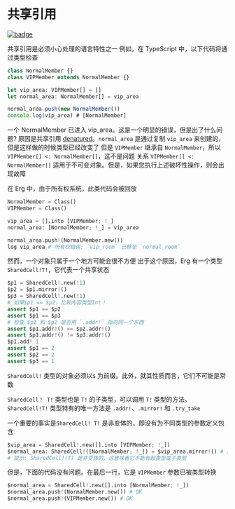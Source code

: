 # 共享引用

[![badge](https://img.shields.io/endpoint.svg?url=https%3A%2F%2Fgezf7g7pd5.execute-api.ap-northeast-1.amazonaws.com%2Fdefault%2Fsource_up_to_date%3Fowner%3Derg-lang%26repos%3Derg%26ref%3Dmain%26path%3Ddoc/EN/syntax/type/advanced/shared.md%26commit_hash%3D51de3c9d5a9074241f55c043b9951b384836b258)](https://gezf7g7pd5.execute-api.ap-northeast-1.amazonaws.com/default/source_up_to_date?owner=erg-lang&repos=erg&ref=main&path=doc/EN/syntax/type/advanced/shared.md&commit_hash=51de3c9d5a9074241f55c043b9951b384836b258)

共享引用是必须小心处理的语言特性之一
例如，在 TypeScript 中，以下代码将通过类型检查

```typescript
class NormalMember {}
class VIPMember extends NormalMember {}

let vip_area: VIPMember[] = []
let normal_area: NormalMember[] = vip_area

normal_area.push(new NormalMember())
console.log(vip_area) # [NormalMember]
```

一个 NormalMember 已进入 vip_area。这是一个明显的错误，但是出了什么问题?
原因是共享引用 [denatured](./variance.md)。`normal_area` 是通过复制 `vip_area` 来创建的，但是这样做的时候类型已经改变了
但是 `VIPMember` 继承自 `NormalMember`，所以 `VIPMember[] <: NormalMember[]`，这不是问题
关系 `VIPMember[] <: NormalMember[]` 适用于不可变对象。但是，如果您执行上述破坏性操作，则会出现故障

在 Erg 中，由于所有权系统，此类代码会被回放

```python
NormalMember = Class()
VIPMember = Class()

vip_area = [].into [VIPMember; !_]
normal_area: [NormalMember; !_] = vip_area

normal_area.push!(NormalMember.new())
log vip_area # 所有权错误: `vip_room` 已移至 `normal_room`
```

然而，一个对象只属于一个地方可能会很不方便
出于这个原因，Erg 有一个类型 `SharedCell!T!`，它代表一个共享状态

```python
$p1 = SharedCell!.new(!1)
$p2 = $p1.mirror!()
$p3 = SharedCell!.new(!1)
# 如果$p1 == $p2，比较内容类型Int！
assert $p1 == $p2
assert $p1 == $p3
# 检查 $p1 和 $p2 是否用 `.addr!` 指向同一个东西
assert $p1.addr!() == $p2.addr!()
assert $p1.addr!() != $p3.addr!()
$p1.add! 1
assert $p1 == 2
assert $p2 == 2
assert $p3 == 1
```

`SharedCell!` 类型的对象必须以`$` 为前缀。此外，就其性质而言，它们不可能是常数

`SharedCell！ T!` 类型也是 `T!` 的子类型，可以调用 `T!` 类型的方法。`SharedCell!T!` 类型特有的唯一方法是 `.addr!`、`.mirror!` 和 `.try_take`

一个重要的事实是`SharedCell! T!` 是非变体的，即没有为不同类型的参数定义包含

```python
$vip_area = SharedCell!.new([].into [VIPMember; !_])
$normal_area: SharedCell!([NormalMember; !_]) = $vip_area.mirror!() # 类型错误: 预期 SharedCell！([NormalMember；！_])，但得到 SharedCell！([VIPMember;!_])
# 提示: SharedCell!(T) 是非变体的，这意味着它不能有超类型或子类型
```

但是，下面的代码没有问题。在最后一行，它是 `VIPMember` 参数已被类型转换

```python
$normal_area = SharedCell!.new([].into [NormalMember; !_])
$normal_area.push!(NormalMember.new()) # OK
$normal_area.push!(VIPMember.new()) # OK
```
